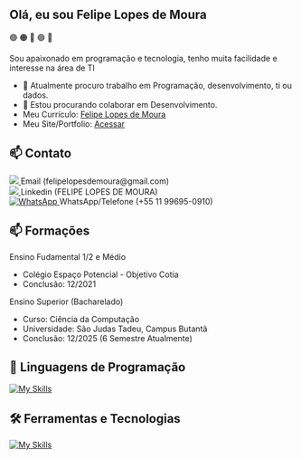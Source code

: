 ## Olá, eu sou Felipe Lopes de Moura 
🟢 🟠 🔴 🟢 🔵

Sou apaixonado em programação e tecnologia, tenho muita facilidade e interesse na área de TI
- 🔭 Atualmente procuro trabalho em Programação, desenvolvimento, ti ou dados.
- 👯 Estou procurando colaborar em Desenvolvimento.
- Meu Currículo: <a href="https://github.com/flopessz/meucurriculo/blob/main/Curr%C3%ADculo-FelipeLopesDeMoura.pdf">Felipe Lopes de Moura</a>
- Meu Site/Portfolio: <a href="https://github.com/flopessz/meucurriculo/blob/main/Curr%C3%ADculo-FelipeLopesDeMoura.pdf">Acessar</a>

## 📫 Contato
<a href="mailto:felipelopesdemoura@gmail.com">
  <img src="https://img.shields.io/badge/-Gmail-%23333?style=for-the-badge&logo=gmail&logoColor=white" target="_blank">
</a>
Email (felipelopesdemoura@gmail.com)
<br>
<a href="https://www.linkedin.com/in/felipe-lopes-de-moura-296936246" target="_blank">
  <img src="https://img.shields.io/badge/-LinkedIn-%230077B5?style=for-the-badge&logo=linkedin&logoColor=white" target="_blank">
</a>
Linkedin (FELIPE LOPES DE MOURA)
<br>
<a href="https://wa.me/5511996950910" target="_blank">
  <img src="https://img.shields.io/badge/-WhatsApp-%25D366?style=for-the-badge&logo=whatsapp&logoColor=white" alt="WhatsApp">
</a>
WhatsApp/Telefone (+55 11 99695-0910)
<br>

## 📫 Formações
Ensino Fudamental 1/2 e Médio
- Colégio Espaço Potencial - Objetivo Cotia
- Conclusão: 12/2021
  
Ensino Superior (Bacharelado) 
- Curso: Ciência da Computação 
- Universidade: São Judas Tadeu, Campus Butantã
- Conclusão: 12/2025 (6 Semestre Atualmente)

## 🚀 Linguagens de Programação
[![My Skills](https://skillicons.dev/icons?i=java,javascript,python,html,css,lua,typescript)](https://my-curriculum-versel.dev)<br>

## 🛠️ Ferramentas e Tecnologias
[![My Skills](https://skillicons.dev/icons?i=vscode,mysql,git,github,react,next,node)](https://my-curriculum-versel.dev)<br>
